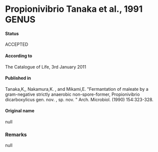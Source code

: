 # Propionivibrio Tanaka et al., 1991 GENUS

#### Status
ACCEPTED

#### According to
The Catalogue of Life, 3rd January 2011

#### Published in
Tanaka,K,, Nakamura,K. , and Mikami,E. "Fermantation of maleate by a gram-negative strictly anaerobic non-spore-former, Propionivibrio dicarboxylicus gen. nov. , sp. nov. " Arch. Microbiol. (1990) 154:323-328.

#### Original name
null

### Remarks
null